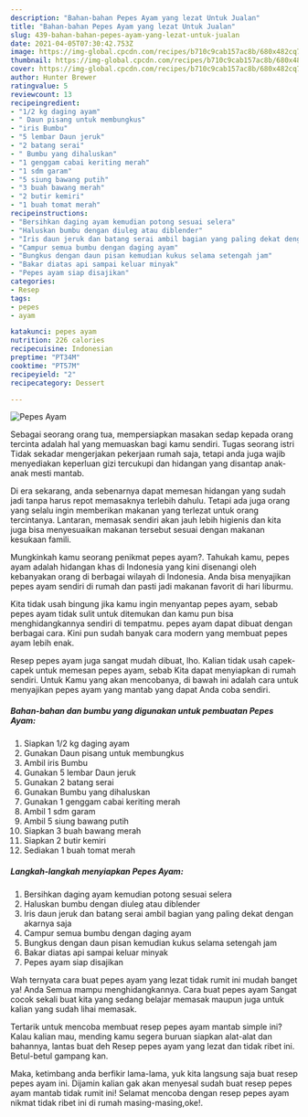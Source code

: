 ```yaml
---
description: "Bahan-bahan Pepes Ayam yang lezat Untuk Jualan"
title: "Bahan-bahan Pepes Ayam yang lezat Untuk Jualan"
slug: 439-bahan-bahan-pepes-ayam-yang-lezat-untuk-jualan
date: 2021-04-05T07:30:42.753Z
image: https://img-global.cpcdn.com/recipes/b710c9cab157ac8b/680x482cq70/pepes-ayam-foto-resep-utama.jpg
thumbnail: https://img-global.cpcdn.com/recipes/b710c9cab157ac8b/680x482cq70/pepes-ayam-foto-resep-utama.jpg
cover: https://img-global.cpcdn.com/recipes/b710c9cab157ac8b/680x482cq70/pepes-ayam-foto-resep-utama.jpg
author: Hunter Brewer
ratingvalue: 5
reviewcount: 13
recipeingredient:
- "1/2 kg daging ayam"
- " Daun pisang untuk membungkus"
- "iris Bumbu"
- "5 lembar Daun jeruk"
- "2 batang serai"
- " Bumbu yang dihaluskan"
- "1 genggam cabai keriting merah"
- "1 sdm garam"
- "5 siung bawang putih"
- "3 buah bawang merah"
- "2 butir kemiri"
- "1 buah tomat merah"
recipeinstructions:
- "Bersihkan daging ayam kemudian potong sesuai selera"
- "Haluskan bumbu dengan diuleg atau diblender"
- "Iris daun jeruk dan batang serai ambil bagian yang paling dekat dengan akarnya saja"
- "Campur semua bumbu dengan daging ayam"
- "Bungkus dengan daun pisan kemudian kukus selama setengah jam"
- "Bakar diatas api sampai keluar minyak"
- "Pepes ayam siap disajikan"
categories:
- Resep
tags:
- pepes
- ayam

katakunci: pepes ayam 
nutrition: 226 calories
recipecuisine: Indonesian
preptime: "PT34M"
cooktime: "PT57M"
recipeyield: "2"
recipecategory: Dessert

---
```



![Pepes Ayam](https://img-global.cpcdn.com/recipes/b710c9cab157ac8b/680x482cq70/pepes-ayam-foto-resep-utama.jpg)

Sebagai seorang orang tua, mempersiapkan masakan sedap kepada orang tercinta adalah hal yang memuaskan bagi kamu sendiri. Tugas seorang istri Tidak sekadar mengerjakan pekerjaan rumah saja, tetapi anda juga wajib menyediakan keperluan gizi tercukupi dan hidangan yang disantap anak-anak mesti mantab.

Di era  sekarang, anda sebenarnya dapat memesan hidangan yang sudah jadi tanpa harus repot memasaknya terlebih dahulu. Tetapi ada juga orang yang selalu ingin memberikan makanan yang terlezat untuk orang tercintanya. Lantaran, memasak sendiri akan jauh lebih higienis dan kita juga bisa menyesuaikan makanan tersebut sesuai dengan makanan kesukaan famili. 



Mungkinkah kamu seorang penikmat pepes ayam?. Tahukah kamu, pepes ayam adalah hidangan khas di Indonesia yang kini disenangi oleh kebanyakan orang di berbagai wilayah di Indonesia. Anda bisa menyajikan pepes ayam sendiri di rumah dan pasti jadi makanan favorit di hari liburmu.

Kita tidak usah bingung jika kamu ingin menyantap pepes ayam, sebab pepes ayam tidak sulit untuk ditemukan dan kamu pun bisa menghidangkannya sendiri di tempatmu. pepes ayam dapat dibuat dengan berbagai cara. Kini pun sudah banyak cara modern yang membuat pepes ayam lebih enak.

Resep pepes ayam juga sangat mudah dibuat, lho. Kalian tidak usah capek-capek untuk memesan pepes ayam, sebab Kita dapat menyiapkan di rumah sendiri. Untuk Kamu yang akan mencobanya, di bawah ini adalah cara untuk menyajikan pepes ayam yang mantab yang dapat Anda coba sendiri.

<!--inarticleads1-->

##### Bahan-bahan dan bumbu yang digunakan untuk pembuatan Pepes Ayam:

1. Siapkan 1/2 kg daging ayam
1. Gunakan  Daun pisang untuk membungkus
1. Ambil iris Bumbu
1. Gunakan 5 lembar Daun jeruk
1. Gunakan 2 batang serai
1. Gunakan  Bumbu yang dihaluskan
1. Gunakan 1 genggam cabai keriting merah
1. Ambil 1 sdm garam
1. Ambil 5 siung bawang putih
1. Siapkan 3 buah bawang merah
1. Siapkan 2 butir kemiri
1. Sediakan 1 buah tomat merah




<!--inarticleads2-->

##### Langkah-langkah menyiapkan Pepes Ayam:

1. Bersihkan daging ayam kemudian potong sesuai selera
1. Haluskan bumbu dengan diuleg atau diblender
1. Iris daun jeruk dan batang serai ambil bagian yang paling dekat dengan akarnya saja
1. Campur semua bumbu dengan daging ayam
1. Bungkus dengan daun pisan kemudian kukus selama setengah jam
1. Bakar diatas api sampai keluar minyak
1. Pepes ayam siap disajikan




Wah ternyata cara buat pepes ayam yang lezat tidak rumit ini mudah banget ya! Anda Semua mampu menghidangkannya. Cara buat pepes ayam Sangat cocok sekali buat kita yang sedang belajar memasak maupun juga untuk kalian yang sudah lihai memasak.

Tertarik untuk mencoba membuat resep pepes ayam mantab simple ini? Kalau kalian mau, mending kamu segera buruan siapkan alat-alat dan bahannya, lantas buat deh Resep pepes ayam yang lezat dan tidak ribet ini. Betul-betul gampang kan. 

Maka, ketimbang anda berfikir lama-lama, yuk kita langsung saja buat resep pepes ayam ini. Dijamin kalian gak akan menyesal sudah buat resep pepes ayam mantab tidak rumit ini! Selamat mencoba dengan resep pepes ayam nikmat tidak ribet ini di rumah masing-masing,oke!.

